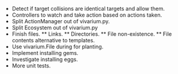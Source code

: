 * Detect if target collisions are identical targets and allow them.
* Controllers to watch and take action based on actions taken.
* Split ActionManager out of vivarium.py.
* Split Ecosystem out of vivarium.py
* Finish files.
** Links.
** Directories.
** File non-existence.
** File contents alternative to templates.
* Use vivarium.File during for planting.
* Implement installing gems.
* Investigate installing eggs.
* More unit tests.
